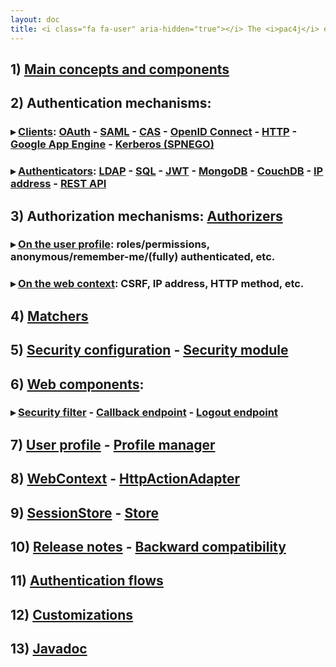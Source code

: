 ```yaml
---
layout: doc
title: <i class="fa fa-user" aria-hidden="true"></i> The <i>pac4j</i> engine/core documentation&#58;
---
```


## 1) [Main concepts and components](main-concepts-and-components.html)

## 2) Authentication mechanisms:

### &#9656; [Clients](clients.html): [OAuth](clients/oauth.html) - [SAML](clients/saml.html) - [CAS](clients/cas.html) - [OpenID Connect](clients/openid-connect.html) - [HTTP](clients/http.html) - [Google App Engine](clients/google-app-engine.html) - [Kerberos (SPNEGO)](clients/kerberos.html)

### &#9656; [Authenticators](authenticators.html): [LDAP](authenticators/ldap.html) - [SQL](authenticators/sql.html) - [JWT](authenticators/jwt.html) - [MongoDB](authenticators/mongodb.html) - [CouchDB](authenticators/couchdb.html) - [IP address](authenticators/ip.html) - [REST API](authenticators/rest.html)

## 3) Authorization mechanisms: [Authorizers](authorizers.html)

### &#9656; [On the user profile](authorizers/profile-authorizers.html): roles/permissions, anonymous/remember-me/(fully) authenticated, etc.

### &#9656; [On the web context](authorizers/web-authorizers.html): CSRF, IP address, HTTP method, etc.

## 4) [Matchers](matchers.html)

## 5) [Security configuration](config.html) - [Security module](config-module.html)

## 6) [Web components](web-components.html):

### &#9656; [Security filter](security-filter.html) - [Callback endpoint](callback-endpoint.html) - [Logout endpoint](logout-endpoint.html)

## 7) [User profile](user-profile.html) - [Profile manager](profile-manager.html)

## 8) [WebContext](web-context.html) - [HttpActionAdapter](http-action-adapter.html)

## 9) [SessionStore](session-store.html) - [Store](store.html)

## 10) [Release notes](release-notes.html) - [Backward compatibility](backward-compatibility.html)

## 11) [Authentication flows](authentication-flows.html)

## 12) [Customizations](customizations.html)

## 13) [Javadoc](https://www.javadoc.io/doc/org.pac4j/pac4j-core/5.0.1/index.html)
